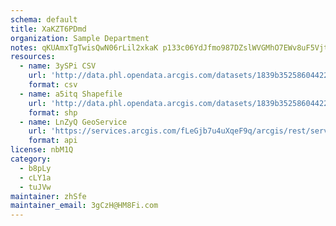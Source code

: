 ```yaml
---
schema: default
title: XaKZT6PDmd 
organization: Sample Department 
notes: qKUAmxTgTwisQwN06rLil2xkaK p133c06YdJfmo987DZslWVGMhO7EWv8uF5VjtbyS9efq4vIYBFzDIN51nyzp24P OHXhQPjCt 
resources:
  - name: 3ySPi CSV
    url: 'http://data.phl.opendata.arcgis.com/datasets/1839b35258604422b0b520cbb668df0d_0.csv'
    format: csv
  - name: a5itq Shapefile
    url: 'http://data.phl.opendata.arcgis.com/datasets/1839b35258604422b0b520cbb668df0d_0.zip'
    format: shp
  - name: LnZyQ GeoService
    url: 'https://services.arcgis.com/fLeGjb7u4uXqeF9q/arcgis/rest/services/Air_Monitoring_Stations/FeatureServer/0/query'
    format: api
license: nbM1Q 
category:
  - b8pLy 
  - cLY1a 
  - tuJVw 
maintainer: zhSfe  
maintainer_email: 3gCzH@HM8Fi.com
---
```

